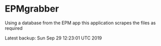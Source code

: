 # EPMgrabber
Using a database from the EPM app this application scrapes the files as required


Latest backup: Sun Sep 29 12:23:01 UTC 2019
